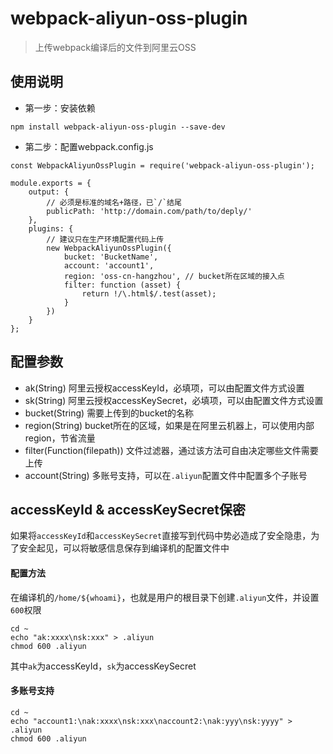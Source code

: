 # webpack-aliyun-oss-plugin
>上传webpack编译后的文件到阿里云OSS

## 使用说明
- 第一步：安装依赖
```
npm install webpack-aliyun-oss-plugin --save-dev
```
- 第二步：配置webpack.config.js
```
const WebpackAliyunOssPlugin = require('webpack-aliyun-oss-plugin');

module.exports = {
    output: {
        // 必须是标准的域名+路径，已`/`结尾
        publicPath: 'http://domain.com/path/to/deply/'
    },
    plugins: {
        // 建议只在生产环境配置代码上传
        new WebpackAliyunOssPlugin({
            bucket: 'BucketName',
            account: 'account1',
            region: 'oss-cn-hangzhou', // bucket所在区域的接入点
            filter: function (asset) {
                return !/\.html$/.test(asset);
            }
        })
    }
};
```

## 配置参数
- ak(String)
    阿里云授权accessKeyId，必填项，可以由配置文件方式设置
- sk(String)
    阿里云授权accessKeySecret，必填项，可以由配置文件方式设置
- bucket(String)
    需要上传到的bucket的名称
- region(String)
    bucket所在的区域，如果是在阿里云机器上，可以使用内部region，节省流量
- filter(Function(filepath))
    文件过滤器，通过该方法可自由决定哪些文件需要上传
- account(String)
    多账号支持，可以在`.aliyun`配置文件中配置多个子账号


## accessKeyId & accessKeySecret保密
如果将`accessKeyId`和`accessKeySecret`直接写到代码中势必造成了安全隐患，为了安全起见，可以将敏感信息保存到编译机的配置文件中

#### 配置方法
在编译机的`/home/${whoami}`，也就是用户的根目录下创建`.aliyun`文件，并设置`600`权限
```
cd ~
echo "ak:xxxx\nsk:xxx" > .aliyun
chmod 600 .aliyun
```
其中`ak`为accessKeyId，`sk`为accessKeySecret

#### 多账号支持
```
cd ~
echo "account1:\nak:xxxx\nsk:xxx\naccount2:\nak:yyy\nsk:yyyy" > .aliyun
chmod 600 .aliyun
```
